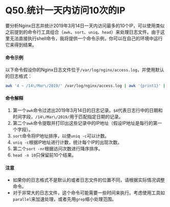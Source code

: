 # Q50.统计一天内访问10次的IP

要分析Nginx日志并统计2019年3月14日一天内访问最多的10个IP，可以使用类似之前提到的命令行工具组合（`awk`、`sort`、`uniq`、`head`）来处理日志文件。由于这里无法直接执行shell命令，我将提供一个命令示例，你可以在自己的环境中运行它来得到结果。

#### 命令示例

以下命令假设你的Nginx日志文件位于`/var/log/nginx/access.log`，并使用默认的日志格式：

```sh
awk '4 ~ /14\/Mar\/2019/' /var/log/nginx/access.log | awk '{print1}' | sort | uniq -c | sort -nr | head -n 10
```

#### 命令解释

1. 第一个`awk`命令过滤出2019年3月14日的日志记录。`$4`代表日志行中的日期和时间字段，`/14\/Mar\/2019/`用于匹配指定日期的记录。
2. 第二个`awk`命令提取并打印出这些记录中的IP地址（假设IP地址是每行的第一个字段）。
3. `sort`命令将IP地址排序，以便`uniq -c`可以计数。
4. `uniq -c`根据IP地址进行计数，统计每个IP的出现次数。
5. 第二个`sort -nr`根据访问次数进行降序排序。
6. `head -n 10`只保留前10个结果。

#### 注意

- 如果你的日志格式不是默认的或者日志文件的位置不同，请根据实际情况调整命令。
- 对于非常大的日志文件，这个命令可能需要一些时间来执行。考虑使用工具如`parallel`来加速处理，或者先用`grep`缩小处理范围。